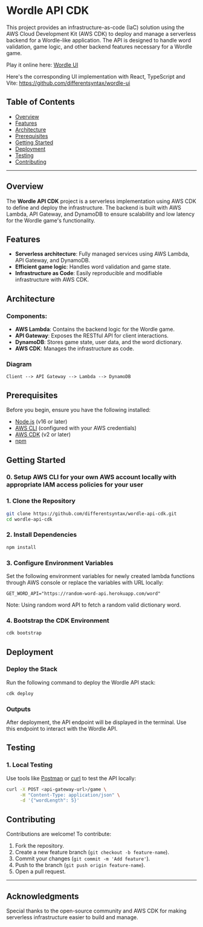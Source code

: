 
# Wordle API CDK

This project provides an infrastructure-as-code (IaC) solution using the AWS Cloud Development Kit (AWS CDK) to deploy and manage a serverless backend for a Wordle-like application. The API is designed to handle word validation, game logic, and other backend features necessary for a Wordle game.

Play it online here: [Wordle UI](https://wordle-ui.netlify.app/)

Here's the corresponding UI implementation with React, TypeScript and Vite: https://github.com/differentsyntax/wordle-ui

## Table of Contents

- [Overview](#overview)
- [Features](#features)
- [Architecture](#architecture)
- [Prerequisites](#prerequisites)
- [Getting Started](#getting-started)
- [Deployment](#deployment)
- [Testing](#testing)
- [Contributing](#contributing)

---

## Overview

The **Wordle API CDK** project is a serverless implementation using AWS CDK to define and deploy the infrastructure. The backend is built with AWS Lambda, API Gateway, and DynamoDB to ensure scalability and low latency for the Wordle game's functionality.

## Features

- **Serverless architecture**: Fully managed services using AWS Lambda, API Gateway, and DynamoDB.
- **Efficient game logic**: Handles word validation and game state.
- **Infrastructure as Code**: Easily reproducible and modifiable infrastructure with AWS CDK.

## Architecture

### Components:

- **AWS Lambda**: Contains the backend logic for the Wordle game.
- **API Gateway**: Exposes the RESTful API for client interactions.
- **DynamoDB**: Stores game state, user data, and the word dictionary.
- **AWS CDK**: Manages the infrastructure as code.

### Diagram

```text
Client --> API Gateway --> Lambda --> DynamoDB
```

## Prerequisites

Before you begin, ensure you have the following installed:

- [Node.js](https://nodejs.org/) (v16 or later)
- [AWS CLI](https://aws.amazon.com/cli/) (configured with your AWS credentials)
- [AWS CDK](https://aws.amazon.com/cdk/) (v2 or later)
- [npm](https://www.npmjs.com/)

## Getting Started

### 0. Setup AWS CLI for your own AWS account locally with appropriate IAM access policies for your user

### 1. Clone the Repository

```bash
git clone https://github.com/differentsyntax/wordle-api-cdk.git
cd wordle-api-cdk
```

### 2. Install Dependencies

```bash
npm install
```

### 3. Configure Environment Variables

Set the following environment variables for newly created lambda functions through AWS console or replace the variables with URL locally:

```env
GET_WORD_API="https://random-word-api.herokuapp.com/word"
```
Note: Using random word API to fetch a random valid dictionary word. 

### 4. Bootstrap the CDK Environment

```bash
cdk bootstrap
```

## Deployment

### Deploy the Stack

Run the following command to deploy the Wordle API stack:

```bash
cdk deploy
```

### Outputs

After deployment, the API endpoint will be displayed in the terminal. Use this endpoint to interact with the Wordle API.

## Testing

### 1. Local Testing

Use tools like [Postman](https://www.postman.com/) or [curl](https://curl.se/) to test the API locally:

```bash
curl -X POST <api-gateway-url>/game \
     -H "Content-Type: application/json" \
     -d '{"wordLength": 5}'
```

## Contributing

Contributions are welcome! To contribute:

1. Fork the repository.
2. Create a new feature branch (`git checkout -b feature-name`).
3. Commit your changes (`git commit -m 'Add feature'`).
4. Push to the branch (`git push origin feature-name`).
5. Open a pull request.

---

## Acknowledgments

Special thanks to the open-source community and AWS CDK for making serverless infrastructure easier to build and manage.

